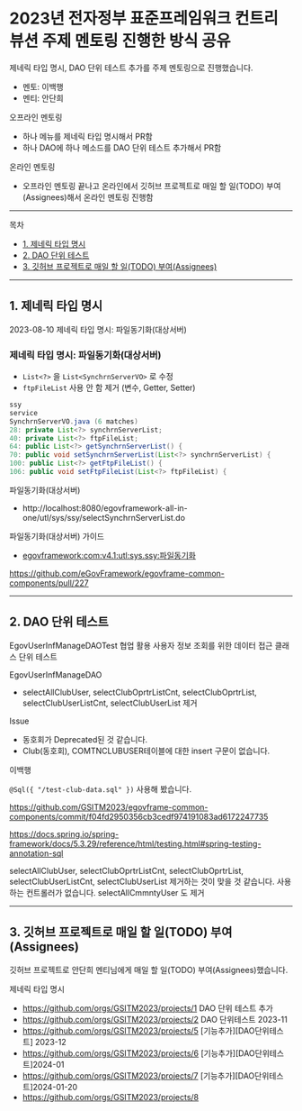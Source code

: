 # 2023년 전자정부 표준프레임워크 컨트리뷰션 주제 멘토링 진행한 방식 공유

제네릭 타입 명시, DAO 단위 테스트 추가를 주제 멘토링으로 진행했습니다.
- 멘토: 이백행
- 멘티: 안단희

오프라인 멘토링
- 하나 메뉴를 제네릭 타입 명시해서 PR함
- 하나 DAO에 하나 메소드를 DAO 단위 테스트 추가해서 PR함

온라인 멘토링
- 오프라인 멘토링 끝나고 온라인에서 깃허브 프로젝트로 매일 할 일(TODO) 부여(Assignees)해서 온라인 멘토링 진행함

---

목차
- [1. 제네릭 타입 명시](#1-제네릭-타입-명시)
- [2. DAO 단위 테스트](#2-dao-단위-테스트)
- [3. 깃허브 프로젝트로 매일 할 일(TODO) 부여(Assignees)](#3-깃허브-프로젝트로-매일-할-일todo-부여assignees)

---

## 1. 제네릭 타입 명시

2023-08-10 제네릭 타입 명시: 파일동기화(대상서버)

### 제네릭 타입 명시: 파일동기화(대상서버)

- `List<?>` 을 `List<SynchrnServerVO>` 로 수정
- `ftpFileList` 사용 안 함 제거 (변수, Getter, Setter)

```java
ssy
service
SynchrnServerVO.java (6 matches)
28: private List<?> synchrnServerList;  
40: private List<?> ftpFileList;  
64: public List<?> getSynchrnServerList() {  
70: public void setSynchrnServerList(List<?> synchrnServerList) {  
100: public List<?> getFtpFileList() {  
106: public void setFtpFileList(List<?> ftpFileList) {  
```

파일동기화(대상서버)
 - http://localhost:8080/egovframework-all-in-one/utl/sys/ssy/selectSynchrnServerList.do

파일동기화(대상서버) 가이드
- [egovframework:com:v4.1:utl:sys.ssy:파일동기화](https://www.egovframe.go.kr/wiki/doku.php?id=egovframework:com:v4.1:utl:sys.ssy:%ED%8C%8C%EC%9D%BC%EB%8F%99%EA%B8%B0%ED%99%94)

https://github.com/eGovFramework/egovframe-common-components/pull/227

---

## 2. DAO 단위 테스트

EgovUserInfManageDAOTest 협업 활용 사용자 정보 조회를 위한 데이터 접근 클래스 단위 테스트

EgovUserInfManageDAO
- selectAllClubUser, selectClubOprtrListCnt, selectClubOprtrList, selectClubUserListCnt, selectClubUserList 제거

Issue
- 동호회가 Deprecated된 것 같습니다.
- Club(동호회), COMTNCLUBUSER테이블에 대한 insert 구문이 없습니다.  

이백행

`@Sql({ "/test-club-data.sql" })` 사용해 봤습니다.

https://github.com/GSITM2023/egovframe-common-components/commit/f04fd2950356cb3cedf974191083ad6172247735

https://docs.spring.io/spring-framework/docs/5.3.29/reference/html/testing.html#spring-testing-annotation-sql

selectAllClubUser, selectClubOprtrListCnt, selectClubOprtrList, selectClubUserListCnt, selectClubUserList 제거하는 것이 맞을 것 같습니다.
사용하는 컨트롤러가 없습니다.
selectAllCmmntyUser 도 제거

---

## 3. 깃허브 프로젝트로 매일 할 일(TODO) 부여(Assignees)

깃허브 프로젝트로 안단희 멘티님에게 매일 할 일(TODO) 부여(Assignees)했습니다.

제네릭 타입 명시
- https://github.com/orgs/GSITM2023/projects/1
DAO 단위 테스트 추가
- https://github.com/orgs/GSITM2023/projects/2
DAO 단위테스트 2023-11
- https://github.com/orgs/GSITM2023/projects/5
[기능추가][DAO단위테스트] 2023-12
- https://github.com/orgs/GSITM2023/projects/6
[기능추가][DAO단위테스트]2024-01
- https://github.com/orgs/GSITM2023/projects/7
[기능추가][DAO단위테스트]2024-01-20
- https://github.com/orgs/GSITM2023/projects/8
